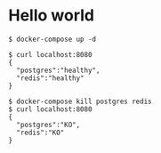 
# Hello world

```
$ docker-compose up -d
```

```
$ curl localhost:8080
{
  "postgres":"healthy",
  "redis":"healthy"
}
```

```
$ docker-compose kill postgres redis
$ curl localhost:8080
{
  "postgres":"KO",
  "redis":"KO"
}
```
